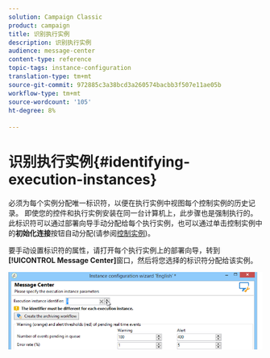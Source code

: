```yaml
---
solution: Campaign Classic
product: campaign
title: 识别执行实例
description: 识别执行实例
audience: message-center
content-type: reference
topic-tags: instance-configuration
translation-type: tm+mt
source-git-commit: 972885c3a38bcd3a260574bacbb3f507e11ae05b
workflow-type: tm+mt
source-wordcount: '105'
ht-degree: 8%

---
```



# 识别执行实例{#identifying-execution-instances}

必须为每个实例分配唯一标识符，以便在执行实例中视图每个控制实例的历史记录。 即使您的控件和执行实例安装在同一台计算机上，此步骤也是强制执行的。 此标识符可以通过部署向导手动分配给每个执行实例，也可以通过单击控制实例中的&#x200B;**初始化连接**&#x200B;按钮自动分配(请参阅[控制实例](../../message-center/using/creating-a-shared-connection.md#control-instance))。

要手动设置标识符的属性，请打开每个执行实例上的部署向导，转到&#x200B;**[!UICONTROL Message Center]**&#x200B;窗口，然后将您选择的标识符分配给该实例。

![](assets/messagecenter_id_execinstance_001.png)

